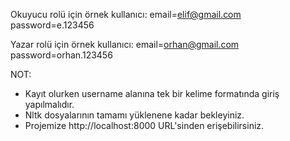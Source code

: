 Okuyucu rolü için örnek kullanıcı:
email=elif@gmail.com 
password=e.123456

Yazar rolü için örnek kullanıcı:
email=orhan@gmail.com 
password=orhan.123456

NOT:
* Kayıt olurken username alanına tek bir kelime formatında giriş yapılmalıdır. 
* Nltk dosyalarının tamamı yüklenene kadar bekleyiniz.
* Projemize http://localhost:8000 URL'sinden erişebilirsiniz.
